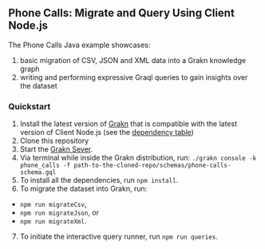 ## Phone Calls: Migrate and Query Using Client Node.js

The Phone Calls Java example showcases:
1. basic migration of CSV, JSON and XML data into a Grakn knowledge graph
2. writing and performing expressive Graql queries to gain insights over the dataset

### Quickstart
1. Install the latest version of [Grakn](https://github.com/graknlabs/grakn/releases) that is compatible with the latest version of Client Node.js (see the [dependency table](http://dev.grakn.ai/docs/client-api/nodejs#dependencies))
2. Clone this repository
3. Start the [Grakn Sever](http://dev.grakn.ai/docs/running-grakn/install-and-run#start-the-grakn-server).
4. Via terminal while inside the Grakn distribution, run: `./grakn console -k phone_calls -f path-to-the-cloned-repo/schemas/phone-calls-schema.gql`
5. To install all the dependencies, run `npm install`.
6. To migrate the dataset into Grakn, run:
- `npm run migrateCsv`,
- `npm run migrateJson`, or
- `npm run migrateXml`.
7. To initiate the interactive query runner, run `npm run queries`.